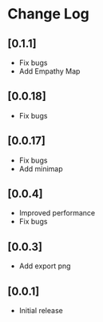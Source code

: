 # Change Log

## [0.1.1]

- Fix bugs
- Add Empathy Map

## [0.0.18]

- Fix bugs

## [0.0.17]

- Fix bugs
- Add minimap

## [0.0.4]

- Improved performance
- Fix bugs

## [0.0.3]

- Add export png

## [0.0.1]

- Initial release
